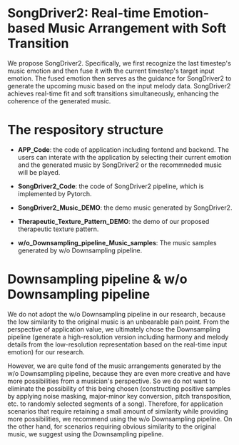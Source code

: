 # SongDriver2: Real-time Emotion-based Music Arrangement with Soft Transition
We propose SongDriver2. Specifically, we first recognize the last timestep's music emotion and then fuse it with the current timestep's target input emotion. The fused emotion then serves as the guidance for SongDriver2 to generate the upcoming music based on the input melody data. SongDriver2 achieves real-time fit and soft transitions simultaneously, enhancing the coherence of the generated music.


# The respository structure
* **APP_Code**: the code of application including fontend and backend. The users can interate with the application by selecting their current emotion and the generated music by SongDriver2 or the recommneded music will be played.

* **SongDriver2_Code**: the code of SongDriver2 pipeline, which is implemented by Pytorch.

* **SongDriver2_Music_DEMO**: the demo music generated by SongDriver2.

* **Therapeutic_Texture_Pattern_DEMO**: the demo of our proposed therapeutic texture pattern.

* **w/o_Downsampling_pipeline_Music_samples**: The music samples generated by w/o Downsampling pipeline.

# Downsampling pipeline & w/o Downsampling pipeline
We do not adopt the w/o Downsampling pipeline in our research, because the low similarity to the original music is an unbearable pain point. From the perspective of application value, we ultimately chose the Downsampling pipeline (generate a high-resolution version including harmony and melody details from the low-resolution representation based on the real-time input emotion) for our research. 

However, we are quite fond of the music arrangements generated by the w/o Downsampling pipeline, because they are even more creative and have more possibilities from a musician's perspective. So we do not want to eliminate the possibility of this being chosen (constructing positive samples by applying noise masking, major-minor key conversion, pitch transposition, etc. to randomly selected segments of a song). Therefore, for application scenarios that require retaining a small amount of similarity while providing more possibilities, we recommend using the w/o Downsampling pipeline. On the other hand, for scenarios requiring obvious similarity to the original music, we suggest using the Downsampling pipeline.
